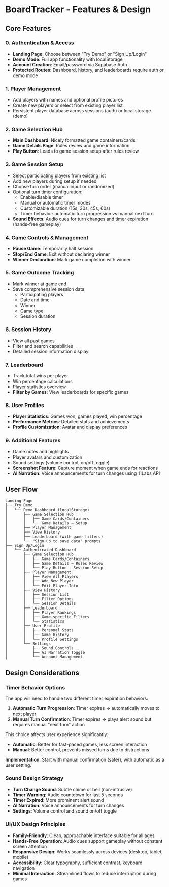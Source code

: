 # BoardTracker - Features & Design

## Core Features

### 0. Authentication & Access
- **Landing Page**: Choose between "Try Demo" or "Sign Up/Login"
- **Demo Mode**: Full app functionality with localStorage
- **Account Creation**: Email/password via Supabase Auth
- **Protected Routes**: Dashboard, history, and leaderboards require auth or demo mode

### 1. Player Management
- Add players with names and optional profile pictures
- Create new players or select from existing player list
- Persistent player database across sessions (auth) or local storage (demo)

### 2. Game Selection Hub
- **Main Dashboard**: Nicely formatted game containers/cards
- **Game Details Page**: Rules review and game information
- **Play Button**: Leads to game session setup after rules review

### 3. Game Session Setup
- Select participating players from existing list
- Add new players during setup if needed
- Choose turn order (manual input or randomized)
- Optional turn timer configuration:
  - Enable/disable timer
  - Manual or automatic timer modes
  - Customizable duration (15s, 30s, 45s, 60s)
  - Timer behavior: automatic turn progression vs manual next turn
- **Sound Effects**: Audio cues for turn changes and timer expiration (hands-free gameplay)

### 4. Game Controls & Management
- **Pause Game**: Temporarily halt session
- **Stop/End Game**: Exit without declaring winner
- **Winner Declaration**: Mark game completion with winner

### 5. Game Outcome Tracking
- Mark winner at game end
- Save comprehensive session data:
  - Participating players
  - Date and time
  - Winner
  - Game type
  - Session duration

### 6. Session History
- View all past games
- Filter and search capabilities
- Detailed session information display

### 7. Leaderboard
- Track total wins per player
- Win percentage calculations
- Player statistics overview
- **Filter by Games**: View leaderboards for specific games

### 8. User Profiles
- **Player Statistics**: Games won, games played, win percentage
- **Performance Metrics**: Detailed stats and achievements
- **Profile Customization**: Avatar and display preferences

### 9. Additional Features
- Game notes and highlights
- Player avatars and customization
- Sound settings (volume control, on/off toggle)
- **Screenshot Feature**: Capture moment when game ends for reactions
- **AI Narration**: Voice announcements for turn changes using 11Labs API

## User Flow

```
Landing Page
├── Try Demo
│   └── Demo Dashboard (localStorage)
│       ├── Game Selection Hub
│       │   ├── Game Cards/Containers
│       │   └── Game Details → Setup
│       ├── Player Management
│       ├── View History
│       ├── Leaderboard (with game filters)
│       └── "Sign up to save data" prompts
├── Sign Up/Login
│   └── Authenticated Dashboard
│       ├── Game Selection Hub
│       │   ├── Game Cards/Containers
│       │   ├── Game Details → Rules Review
│       │   └── Play Button → Session Setup
│       ├── Player Management
│       │   ├── View All Players
│       │   ├── Add New Player
│       │   └── Edit Player Info
│       ├── View History
│       │   ├── Session List
│       │   ├── Filter Options
│       │   └── Session Details
│       ├── Leaderboard
│       │   ├── Player Rankings
│       │   ├── Game-specific Filters
│       │   └── Statistics
│       ├── User Profile
│       │   ├── Personal Stats
│       │   ├── Game History
│       │   └── Profile Settings
│       └── Settings
│           ├── Sound Controls
│           ├── AI Narration Toggle
│           └── Account Management
```

## Design Considerations

### Timer Behavior Options
The app will need to handle two different timer expiration behaviors:
1. **Automatic Turn Progression**: Timer expires → automatically moves to next player
2. **Manual Turn Confirmation**: Timer expires → plays alert sound but requires manual "next turn" action

This choice affects user experience significantly:
- **Automatic**: Better for fast-paced games, less screen interaction
- **Manual**: Better control, prevents missed turns due to distractions

**Implementation**: Start with manual confirmation (safer), with automatic as a user setting.

### Sound Design Strategy
- **Turn Change Sound**: Subtle chime or bell (non-intrusive)
- **Timer Warning**: Audio countdown for last 5 seconds
- **Timer Expired**: More prominent alert sound
- **AI Narration**: Voice announcements for turn changes
- **Settings**: Volume control and sound on/off toggle

### UI/UX Design Principles
- **Family-Friendly**: Clean, approachable interface suitable for all ages
- **Hands-Free Operation**: Audio cues support gameplay without constant screen attention
- **Responsive Design**: Works seamlessly across devices (desktop, tablet, mobile)
- **Accessibility**: Clear typography, sufficient contrast, keyboard navigation
- **Minimal Interaction**: Streamlined flows to reduce interruption during games 